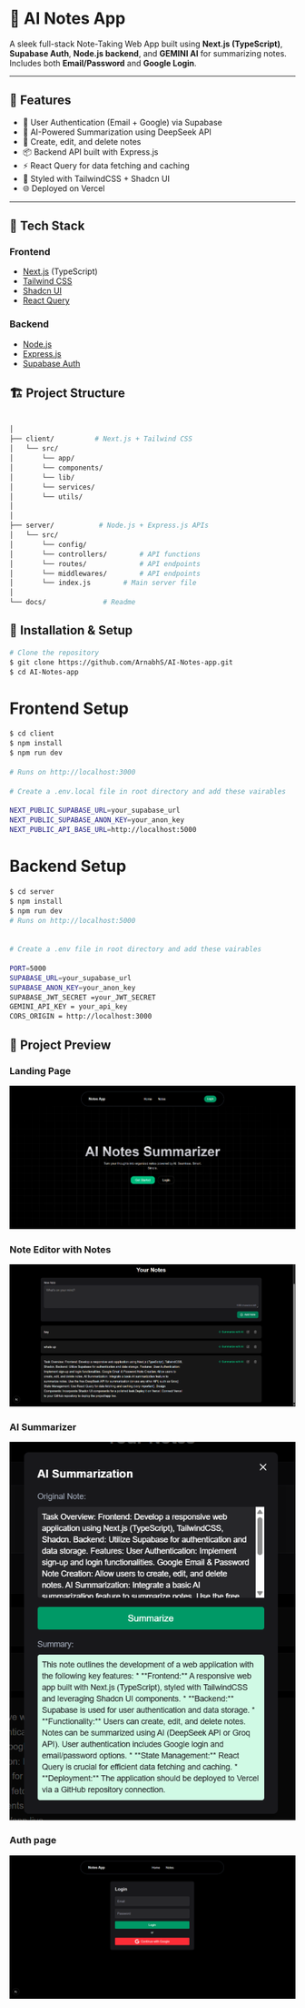 # 📝 AI Notes App

A sleek full-stack Note-Taking Web App built using **Next.js (TypeScript)**, **Supabase Auth**, **Node.js backend**, and **GEMINI AI** for summarizing notes. Includes both **Email/Password** and **Google Login**.

---

## 🚀 Features

- 🔐 User Authentication (Email + Google) via Supabase
- 🧠 AI-Powered Summarization using DeepSeek API
- 📝 Create, edit, and delete notes
- 📦 Backend API built with Express.js
- ⚡️ React Query for data fetching and caching
- 💅 Styled with TailwindCSS + Shadcn UI
- 🌐 Deployed on Vercel

---

## 🧱 Tech Stack

### Frontend
- [Next.js](https://nextjs.org/) (TypeScript)
- [Tailwind CSS](https://tailwindcss.com/)
- [Shadcn UI](https://ui.shadcn.com/)
- [React Query](https://tanstack.com/query/latest)

### Backend
- [Node.js](https://nodejs.org/)
- [Express.js](https://expressjs.com/)
- [Supabase Auth](https://supabase.com/)



## 🏗 Project Structure
```bash

│
├── client/          # Next.js + Tailwind CSS 
│   └── src/    
│       └── app/    
│       └── components/    
│       └── lib/    
│       └── services/    
│       └── utils/    
│   
│
├── server/           # Node.js + Express.js APIs
│   └── src/        
│       └── config/        
│       └── controllers/        # API functions
│       └── routes/             # API endpoints
│       └── middlewares/        # API endpoints
│       └── index.js        # Main server file
│
└── docs/              # Readme
```

## 🔧 Installation & Setup
```bash
# Clone the repository
$ git clone https://github.com/ArnabhS/AI-Notes-app.git
$ cd AI-Notes-app
```
# Frontend Setup
```bash
$ cd client
$ npm install
$ npm run dev

# Runs on http://localhost:3000

# Create a .env.local file in root directory and add these vairables

NEXT_PUBLIC_SUPABASE_URL=your_supabase_url
NEXT_PUBLIC_SUPABASE_ANON_KEY=your_anon_key
NEXT_PUBLIC_API_BASE_URL=http://localhost:5000

```

# Backend Setup
```bash
$ cd server
$ npm install
$ npm run dev
# Runs on http://localhost:5000


# Create a .env file in root directory and add these vairables

PORT=5000
SUPABASE_URL=your_supabase_url
SUPABASE_ANON_KEY=your_anon_key
SUPABASE_JWT_SECRET =your_JWT_SECRET
GEMINI_API_KEY = your_api_key
CORS_ORIGIN = http://localhost:3000

```


## 📸 Project Preview

### Landing Page  
![Landing Page](./client/public/1.png)

### Note Editor with Notes  
![Note Editor](./client/public/2.png)

### AI Summarizer 
![AI Summarizer](./client/public/3.png)

### Auth page
![AI Summarizer](./client/public/4.png)